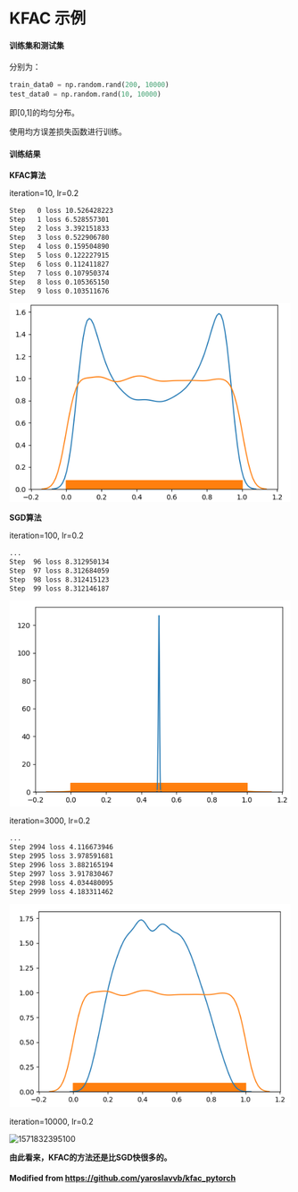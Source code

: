 # KFAC 示例

#### 训练集和测试集

分别为：

```python
train_data0 = np.random.rand(200, 10000)
test_data0 = np.random.rand(10, 10000)
```

即[0,1]的均匀分布。

使用均方误差损失函数进行训练。



#### 训练结果

**KFAC算法**

iteration=10, lr=0.2

```
Step   0 loss 10.526428223
Step   1 loss 6.528557301
Step   2 loss 3.392151833
Step   3 loss 0.522906780
Step   4 loss 0.159504890
Step   5 loss 0.122227915
Step   6 loss 0.112411827
Step   7 loss 0.107950374
Step   8 loss 0.105365150
Step   9 loss 0.103511676
```

![1571833556450](.\pic\kfac_result.png)

**SGD算法**

iteration=100, lr=0.2

```
...
Step  96 loss 8.312950134
Step  97 loss 8.312684059
Step  98 loss 8.312415123
Step  99 loss 8.312146187
```



![1571833770726](.\pic\sgd_result_01.png)

iteration=3000, lr=0.2

```
...
Step 2994 loss 4.116673946
Step 2995 loss 3.978591681
Step 2996 loss 3.882165194
Step 2997 loss 3.917830467
Step 2998 loss 4.034480095
Step 2999 loss 4.183311462
```

![1571833717304](.\pic\sgd_result_02.png)

iteration=10000, lr=0.2

![1571832395100](D:\学习\github\K-FAC-example\pic\sgd_result_03.png)



**由此看来，KFAC的方法还是比SGD快很多的。**



#### Modified from https://github.com/yaroslavvb/kfac_pytorch

